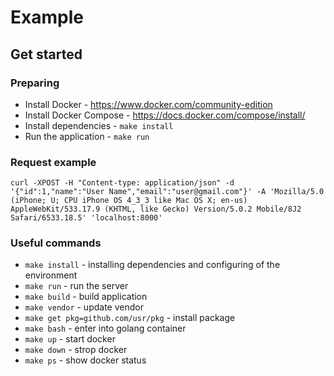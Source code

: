 # Example

## Get started

### Preparing
- Install Docker - https://www.docker.com/community-edition
- Install Docker Compose - https://docs.docker.com/compose/install/
- Install dependencies - `make install`
- Run the application - `make run`

### Request example
`curl -XPOST -H "Content-type: application/json" -d '{"id":1,"name":"User Name","email":"user@gmail.com"}' -A 'Mozilla/5.0 (iPhone; U; CPU iPhone OS 4_3_3 like Mac OS X; en-us) AppleWebKit/533.17.9 (KHTML, like Gecko) Version/5.0.2 Mobile/8J2 Safari/6533.18.5' 'localhost:8000'`

### Useful commands
- `make install` - installing dependencies and configuring of the environment
- `make run` - run the server
- `make build` - build application
- `make vendor` - update vendor
- `make get pkg=github.com/usr/pkg` - install package
- `make bash` - enter into golang container
- `make up` - start docker
- `make down` - strop docker
- `make ps` - show docker status
